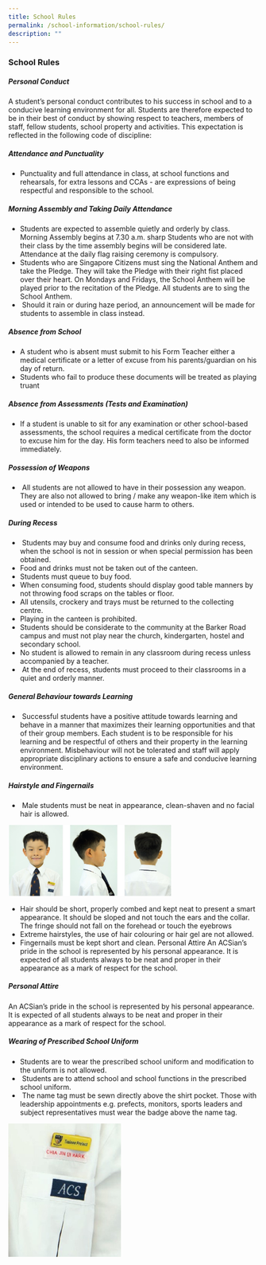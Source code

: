 ```yaml
---
title: School Rules
permalink: /school-information/school-rules/
description: ""
---
```

### **School Rules**

##### **Personal Conduct**
A student’s personal conduct contributes to his success in school and to a conducive learning environment for all. Students are therefore expected to be in their best of conduct by showing respect to teachers, members of staff, fellow students, school property and activities. This expectation is reflected in the following code of discipline:

##### **Attendance and Punctuality**
*   Punctuality and full attendance in class, at school functions and rehearsals, for extra lessons and CCAs - are expressions of being respectful and responsible to the school.

##### **Morning Assembly and Taking Daily Attendance**

*   Students are expected to assemble quietly and orderly by class. Morning Assembly begins at 7.30 a.m. sharp Students who are not with their class by the time assembly begins will be considered late. Attendance at the daily flag raising ceremony is compulsory.
*   Students who are Singapore Citizens must sing the National Anthem and take the Pledge. They will take the Pledge with their right fist placed over their heart. On Mondays and Fridays, the School Anthem will be played prior to the recitation of the Pledge. All students are to sing the School Anthem.
*    Should it rain or during haze period, an announcement will be made for students to assemble in class instead.

##### **Absence from School**
*   A student who is absent must submit to his Form Teacher either a medical certificate or a letter of excuse from his parents/guardian on his day of return.
*   Students who fail to produce these documents will be treated as playing truant

##### **Absence from Assessments (Tests and Examination)**
*   If a student is unable to sit for any examination or other school-based assessments, the school requires a medical certificate from the doctor to excuse him for the day. His form teachers need to also be informed immediately.

##### **Possession of Weapons**
*    All students are not allowed to have in their possession any weapon. They are also not allowed to bring / make any weapon-like item which is used or intended to be used to cause harm to others.

##### **During Recess**
*    Students may buy and consume food and drinks only during recess, when the school is not in session or when special permission has been obtained.
*   Food and drinks must not be taken out of the canteen.
*   Students must queue to buy food.
*   When consuming food, students should display good table manners by not throwing food scraps on the tables or floor.
*   All utensils, crockery and trays must be returned to the collecting centre.
*   Playing in the canteen is prohibited.
*   Students should be considerate to the community at the Barker Road campus and must not play near the church, kindergarten, hostel and secondary school.
*   No student is allowed to remain in any classroom during recess unless accompanied by a teacher. 
*    At the end of recess, students must proceed to their classrooms in a quiet and orderly manner.

##### **General Behaviour towards Learning**
*    Successful students have a positive attitude towards learning and behave in a manner that maximizes their learning opportunities and that of their group members. Each student is to be responsible for his learning and be respectful of others and their property in the learning environment. Misbehaviour will not be tolerated and staff will apply appropriate disciplinary actions to ensure a safe and conducive learning environment.

##### **Hairstyle and Fingernails**
*    Male students must be neat in appearance, clean-shaven and no facial hair is allowed.

<img src="/images/schrulepic1.jpg" 
     style="width:65%">
		 
*   Hair should be short, properly combed and kept neat to present a smart appearance. It should be sloped and not touch the ears and the collar. The fringe should not fall on the forehead or touch the eyebrows
*   Extreme hairstyles, the use of hair colouring or hair gel are not allowed.
*   Fingernails must be kept short and clean. Personal Attire An ACSian’s pride in the school is represented by his personal appearance. It is expected of all students always to be neat and proper in their appearance as a mark of respect for the school.

##### **Personal Attire**
 An ACSian’s pride in the school is represented by his personal appearance. It is expected of all students always to be neat and proper in their appearance as a mark of respect for the school. 

##### **Wearing of Prescribed School Uniform**
*   Students are to wear the prescribed school uniform and modification to the uniform is not allowed. 
*    Students are to attend school and school functions in the prescribed school uniform. 
*    The name tag must be sewn directly above the shirt pocket. Those with leadership appointments e.g. prefects, monitors, sports leaders and subject representatives must wear the badge above the name tag.

<img src="/images/schrulepic2.jpg" 
     style="width:45%">

	 